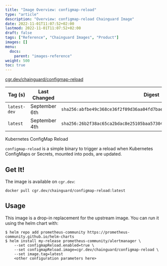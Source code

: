 ```yaml
---
title: "Image Overview: configmap-reload"
type: "article"
description: "Overview: configmap-reload Chainguard Image"
date: 2022-11-01T11:07:52+02:00
lastmod: 2022-11-01T11:07:52+02:00
draft: false
tags: ["Reference", "Chainguard Images", "Product"]
images: []
menu:
  docs:
    parent: "images-reference"
weight: 500
toc: true
---
```


[cgr.dev/chainguard/configmap-reload](https://github.com/chainguard-images/images/tree/main/images/configmap-reload)

| Tag (s)       | Last Changed  | Digest                                                                    |
|---------------|---------------|---------------------------------------------------------------------------|
|  `latest-dev` | September 6th | `sha256:abfbe49c368ce36f2f09d36aa04fd7bae95b49370da182ec8ef44f4bf146c214` |
|  `latest`     | September 4th | `sha256:26b2f38ac65ca2bdac8e25105baa57304ec5d30d4213b1431724d07bcc1e319d` |



Kubernetes ConfigMap Reload

`configmap-reload` is a simple binary to trigger a reload when Kubernetes ConfigMaps or Secrets, mounted into pods, are updated.

## Get It!

The image is available on `cgr.dev`:

```
docker pull cgr.dev/chainguard/configmap-reload:latest
```

## Usage

This image is a drop-in replacement for the upstream image.
You can run it using the helm chart with:

```shell
$ helm repo add prometheus-community https://prometheus-community.github.io/helm-charts
$ helm install my-release prometheus-community/alertmanager \
    --set configmapReload.enabled=true \
    --set configmapReload.image=cgr.dev/chainguard/configmap-reload \
    --set image.tag=latest
    <other configuration parameters here>
```

